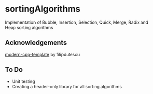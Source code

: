 # sortingAlgorithms
Implementation of Bubble, Insertion, Selection, Quick, Merge, Radix and Heap sorting algorithms 

## Acknowledgements
[modern-cpp-template](https://github.com/filipdutescu/modern-cpp-template) by filipdutescu

## To Do
- Unit testing
- Creating a header-only library for all sorting algorithms
